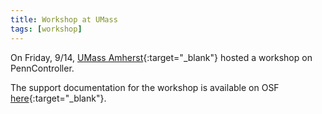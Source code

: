 ```yaml
---
title: Workshop at UMass
tags: [workshop]
---
```


On Friday, 9/14, [UMass Amherst](http://www.umass.edu/linguistics/){:target="_blank"} hosted a workshop on PennController.

The support documentation for the workshop is available on OSF [here](https://osf.io/t72h6/wiki/home/){:target="_blank"}. 